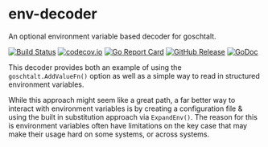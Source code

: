 <!--
SPDX-FileCopyrightText: 2022 Weston Schmidt <weston_schmidt@alumni.purdue.edu>
SPDX-License-Identifier: Apache-2.0
-->

# env-decoder
An optional environment variable based decoder for goschtalt.

[![Build Status](https://github.com/goschtalt/env-decoder/actions/workflows/ci.yml/badge.svg)](https://github.com/goschtalt/env-decoder/actions/workflows/ci.yml)
[![codecov.io](http://codecov.io/github/goschtalt/env-decoder/coverage.svg?branch=main)](http://codecov.io/github/goschtalt/env-decoder?branch=main)
[![Go Report Card](https://goreportcard.com/badge/github.com/goschtalt/env-decoder)](https://goreportcard.com/report/github.com/goschtalt/env-decoder)
[![GitHub Release](https://img.shields.io/github/release/goschtalt/env-decoder.svg)](https://github.com/goschtalt/env-decoder/releases)
[![GoDoc](https://pkg.go.dev/badge/github.com/goschtalt/env-decoder)](https://pkg.go.dev/github.com/goschtalt/env-decoder)

This decoder provides both an example of using the `goschtalt.AddValueFn()` option
as well as a simple way to read in structured environment variables.

While this approach might seem like a great path, a far better way to interact
with environment variables is by creating a configuration file & using the built
in substitution approach via `ExpandEnv()`.  The reason for this is environment
variables often have limitations on the key case that may make their usage hard
on some systems, or across systems.
